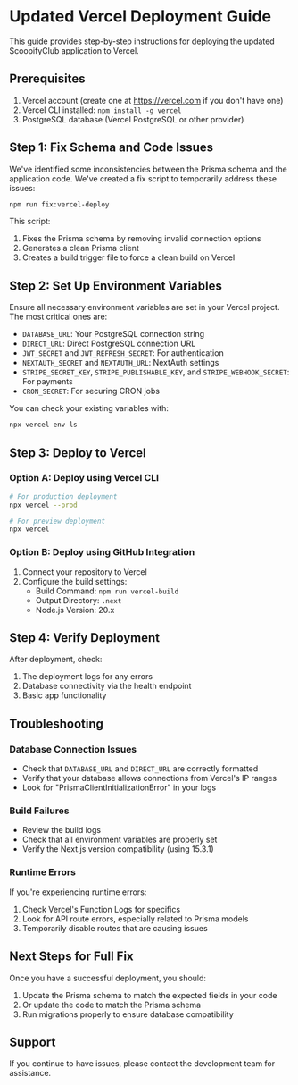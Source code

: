 # Updated Vercel Deployment Guide

This guide provides step-by-step instructions for deploying the updated ScoopifyClub application to Vercel.

## Prerequisites

1. Vercel account (create one at https://vercel.com if you don't have one)
2. Vercel CLI installed: `npm install -g vercel`
3. PostgreSQL database (Vercel PostgreSQL or other provider)

## Step 1: Fix Schema and Code Issues

We've identified some inconsistencies between the Prisma schema and the application code. We've created a fix script to temporarily address these issues:

```bash
npm run fix:vercel-deploy
```

This script:
1. Fixes the Prisma schema by removing invalid connection options
2. Generates a clean Prisma client
3. Creates a build trigger file to force a clean build on Vercel

## Step 2: Set Up Environment Variables

Ensure all necessary environment variables are set in your Vercel project. The most critical ones are:

- `DATABASE_URL`: Your PostgreSQL connection string
- `DIRECT_URL`: Direct PostgreSQL connection URL
- `JWT_SECRET` and `JWT_REFRESH_SECRET`: For authentication
- `NEXTAUTH_SECRET` and `NEXTAUTH_URL`: NextAuth settings
- `STRIPE_SECRET_KEY`, `STRIPE_PUBLISHABLE_KEY`, and `STRIPE_WEBHOOK_SECRET`: For payments
- `CRON_SECRET`: For securing CRON jobs

You can check your existing variables with:

```bash
npx vercel env ls
```

## Step 3: Deploy to Vercel

### Option A: Deploy using Vercel CLI

```bash
# For production deployment
npx vercel --prod

# For preview deployment
npx vercel
```

### Option B: Deploy using GitHub Integration

1. Connect your repository to Vercel
2. Configure the build settings:
   - Build Command: `npm run vercel-build`
   - Output Directory: `.next`
   - Node.js Version: 20.x

## Step 4: Verify Deployment

After deployment, check:

1. The deployment logs for any errors
2. Database connectivity via the health endpoint
3. Basic app functionality

## Troubleshooting

### Database Connection Issues

- Check that `DATABASE_URL` and `DIRECT_URL` are correctly formatted
- Verify that your database allows connections from Vercel's IP ranges
- Look for "PrismaClientInitializationError" in your logs

### Build Failures

- Review the build logs
- Check that all environment variables are properly set
- Verify the Next.js version compatibility (using 15.3.1)

### Runtime Errors

If you're experiencing runtime errors:

1. Check Vercel's Function Logs for specifics
2. Look for API route errors, especially related to Prisma models
3. Temporarily disable routes that are causing issues

## Next Steps for Full Fix

Once you have a successful deployment, you should:

1. Update the Prisma schema to match the expected fields in your code
2. Or update the code to match the Prisma schema
3. Run migrations properly to ensure database compatibility

## Support

If you continue to have issues, please contact the development team for assistance. 
